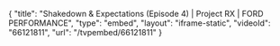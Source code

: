 {
    "title": "Shakedown & Expectations (Episode 4) | Project RX | FORD PERFORMANCE",
    "type": "embed",
    "layout": "iframe-static",
    "videoId": "66121811",
    "url": "\/tvpembed\/66121811"
}